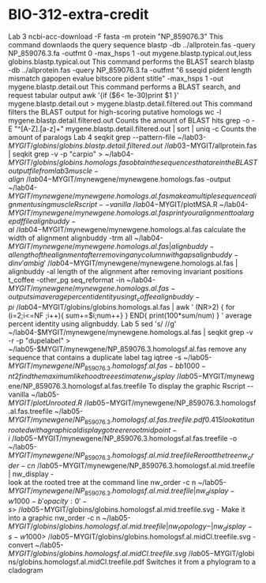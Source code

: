 # BIO-312-extra-credit
Lab 3
ncbi-acc-download -F fasta -m protein "NP_859076.3"
This command downlaods the query sequence 
blastp -db ../allprotein.fas -query NP_859076.3.fa -outfmt 0 -max_hsps 1 -out mygene.blastp.typical.out,less globins.blastp.typical.out
This command performs the BLAST search
blastp -db ../allprotein.fas -query NP_859076.3.fa  -outfmt "6 sseqid pident length mismatch gapopen evalue bitscore pident stitle"  -max_hsps 1 -out mygene.blastp.detail.out
This command performs a BLAST search, and request tabular output
awk '{if ($6< 1e-30)print $1 }' mygene.blastp.detail.out > mygene.blastp.detail.filtered.out
This command filters the BLAST output for high-scoring putative homologs
wc -l mygene.blastp.detail.filtered.out
Counts the amount of BLAST hits 
grep -o -E "^[A-Z]\.[a-z]+" mygene.blastp.detail.filtered.out  | sort | uniq -c
Counts the amount of paralogs
Lab 4 
seqkit grep --pattern-file ~/lab03-$MYGIT/globins/globins.blastp.detail.filtered.out ~/lab03-$MYGIT/allprotein.fas | seqkit grep -v -p "carpio" > ~/lab04-$MYGIT/globins/globins.homologs.fas
obtain the sequences that are in the BLAST output file from lab 3
muscle -align ~/lab04-$MYGIT/mynewgene/mynewgene.homologs.fas -output ~/lab04-$MYGIT/mynewgene/mynewgene.homologs.al.fas
make a multiple sequence alignment using muscle
 Rscript --vanilla ~/lab04-$MYGIT/plotMSA.R  ~/lab04-$MYGIT/mynewgene/mynewgene.homologs.al.fas
 print your alignment to a large pdf file
alignbuddy  -al  ~/lab04-$MYGIT/mynewgene/mynewgene.homologs.al.fas
calculate the width of alignment
alignbuddy -trm all  ~/lab04-$MYGIT/mynewgene/mynewgene.homologs.al.fas | alignbuddy  -al
length of the alignment after removing any column with gaps
alignbuddy -dinv 'ambig' ~/lab04-$MYGIT/mynewgene/mynewgene.homologs.al.fas | alignbuddy  -al
 length of the alignment after removing invariant positions
 t_coffee -other_pg seq_reformat -in ~/lab04-$MYGIT/mynewgene/mynewgene.homologs.al.fas -output sim
 average percent identity using t_coffee
  alignbuddy -pi ~/lab04-$MYGIT/globins/globins.homologs.al.fas | awk ' (NR>2)  { for (i=2;i<=NF  ;i++){ sum+=$i;num++} }
     END{ print(100*sum/num) } '
      average percent identity using alignbuddy.
      Lab 5
      sed 's/ //g' ~/lab04-$MYGIT/mynewgene/mynewgene.homologs.al.fas | seqkit grep -v -r -p "dupelabel" > ~/lab05-$MYGIT/mynewgene/NP_859076.3.homologsf.al.fas 
      remove any sequence that contains a duplicate label tag
iqtree -s ~/lab05-$MYGIT/mynewgene/NP_859076.3.homologsf.al.fas -bb 1000 -nt 2
      find the maximum likehood tree estimate
 nw_display ~/lab05-$MYGIT/mynewgene/NP_859076.3.homologsf.al.fas.treefile
      To display the graphic 
      Rscript --vanilla ~/lab05-$MYGIT/plotUnrooted.R  ~/lab05-$MYGIT/mynewgene/NP_859076.3.homologsf.al.fas.treefile ~/lab05-$MYGIT/mynewgene/NP_859076.3.homologsf.al.fas.treefile.pdf 0.4 15
       look at it unrooted with a graphical display
gotree reroot midpoint -i ~/lab05-$MYGIT/mynewgene/NP_859076.3.homologsf.al.fas.treefile -o ~/lab05-$MYGIT/mynewgene/NP_859076.3.homologsf.al.mid.treefile
       Reroot the tree 
nw_order -c n ~/lab05-$MYGIT/mynewgene/NP_859076.3.homologsf.al.mid.treefile  | nw_display -      
look at the rooted tree at the command line
nw_order -c n ~/lab05-$MYGIT/mynewgene/NP_859076.3.homologsf.al.mid.treefile | nw_display -w 1000 -b 'opacity:0' -s  >  ~/lab05-$MYGIT/globins/globins.homologsf.al.mid.treefile.svg -
Make it into a graphic 
nw_order -c n ~/lab05-$MYGIT/globins/globins.homologsf.al.mid.treefile | nw_topology - | nw_display -s  -w 1000 > ~/lab05-$MYGIT/globins/globins.homologsf.al.midCl.treefile.svg -
convert ~/lab05-$MYGIT/globins/globins.homologsf.al.midCl.treefile.svg ~/lab05-$MYGIT/globins/globins.homologsf.al.midCl.treefile.pdf
Switches it from a phylogram to a cladogram
